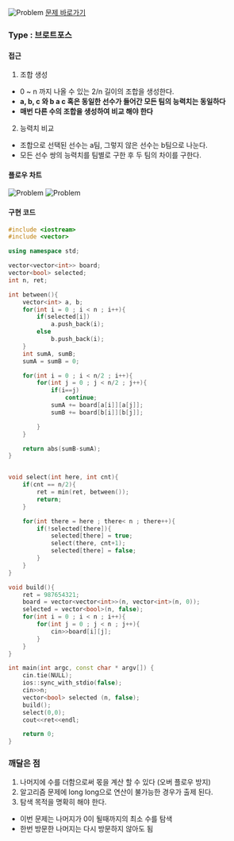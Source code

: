 ![Problem](https://raw.githubusercontent.com/seongjinkime/problem-solving/master/images/14889.png)
[문제 바로가기](https://www.acmicpc.net/problem/14889)
### Type : 브로트포스

#### 접근
1. 조합 생성  
  * 0 ~ n 까지 나올 수 있는 2/n 길이의 조합을 생성한다.
  * **a, b, c 와 b a c 혹은 동일한 선수가 들어간 모든 팀의 능력치는 동일하다**
  * **매번 다른 수의 조합을 생성하여 비교 해야 한다**

2. 능력치 비교
  * 조합으로 선택된 선수는 a팀, 그렇지 않은 선수는 b팀으로 나눈다.
  * 모든 선수 쌍의 능력치를 팀별로 구한 후 두 팀의 차이를 구한다.

#### 플로우 차트
![Problem](https://raw.githubusercontent.com/seongjinkime/problem-solving/master/images/14889_select.png)
![Problem](https://raw.githubusercontent.com/seongjinkime/problem-solving/master/images/14889_between.png)


#### 구현 코드

```cpp
#include <iostream>
#include <vector>

using namespace std;

vector<vector<int>> board;
vector<bool> selected;
int n, ret;

int between(){
    vector<int> a, b;
    for(int i = 0 ; i < n ; i++){
        if(selected[i])
            a.push_back(i);
        else
            b.push_back(i);
    }
    int sumA, sumB;
    sumA = sumB = 0;

    for(int i = 0 ; i < n/2 ; i++){
        for(int j = 0 ; j < n/2 ; j++){
            if(i==j)
                continue;
            sumA += board[a[i]][a[j]];
            sumB += board[b[i]][b[j]];

        }
    }

    return abs(sumB-sumA);
}


void select(int here, int cnt){
    if(cnt == n/2){
        ret = min(ret, between());
        return;
    }

    for(int there = here ; there< n ; there++){
        if(!selected[there]){
            selected[there] = true;
            select(there, cnt+1);
            selected[there] = false;
        }
    }
}

void build(){
    ret = 987654321;
    board = vector<vector<int>>(n, vector<int>(n, 0));
    selected = vector<bool>(n, false);
    for(int i = 0 ; i < n ; i++){
        for(int j = 0 ; j < n ; j++){
            cin>>board[i][j];
        }
    }
}

int main(int argc, const char * argv[]) {
    cin.tie(NULL);
    ios::sync_with_stdio(false);
    cin>>n;
    vector<bool> selected (n, false);
    build();
    select(0,0);
    cout<<ret<<endl;

    return 0;
}


```

### 깨달은 점
1. 나머지에 수를 더함으로써 몫을 계산 할 수 있다 (오버 플로우 방지)
2. 알고리즘 문제에 long long으로 연산이 불가능한 경우가 출제 된다.
3. 탐색 목적을 명확히 해야 한다.  
  - 이번 문제는 나머지가 0이 될때까지의 최소 수를 탐색
  - 한번 방문한 나머지는 다시 방문하지 않아도 됨
